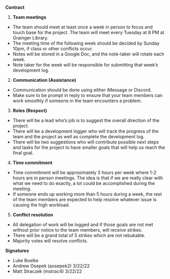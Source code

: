 **Contract**

1. **Team meetings**
 + The team should meet at least once a week in person to focus and touch base for the project. The team will meet every Tuesday at 8 PM at Grainger Library. 
 + The meeting time of the following week should be decided by Sunday 10pm, if class or other conflicts occur. 
 + Notes will be stored in a Google Doc, and the note-taker will rotate each week.
 + Note taker for the week will be responsible for submitting that week’s development log.

2. **Communication (Assistance)**
 + Communication should be done using either iMessage or Discord.
 + Make sure to be prompt in reply to ensure that your team members can work smoothly if someone in the team encounters a problem. 

3. **Roles (Respect)**
 + There will be a lead who’s job is to suggest the overall direction of the project. 
 + There will be a development logger who will track the progress of the team and the project as well as complete the development log. 
 + There will be two suggestions who will contribute possible next steps and tasks for the project to have smaller goals that will help us reach the final goal. 

4. **Time commitment**
 + Time commitment will be approximately 3 hours per week where 1-2 hours are in person meetings. The idea is that if we are really clear with what we need to do exactly, a lot could be accomplished during the meeting. 
 + If someone ends up working more than 5 hours during a week, the rest of the team members are expected to help resolve whatever issue is causing the high workload.

5. **Conflict resolution**
 + All delegation of work will be logged and if those goals are not met without prior notice to the team members, will receive strikes. 
 + There will be a grand total of 5 strikes which are not rebukable.
 + Majority votes will resolve conflicts.

**Signatures**
 + Luke Boelke
 + Andrew Osepek (aosepek2) 3/22/22
 + Matt Straczek (mstrac4) 3/22/22
